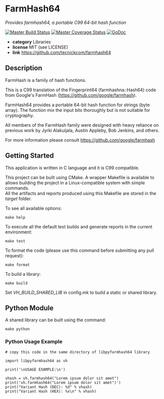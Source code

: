 # FarmHash64

*Provides farmhash64, a portable C99 64-bit hash function*

[![Master Build Status](https://secure.travis-ci.org/tecnickcom/farmhash64.png?branch=master)](https://travis-ci.org/tecnickcom/farmhash64?branch=master)
[![Master Coverage Status](https://coveralls.io/repos/tecnickcom/farmhash64/badge.svg?branch=master&service=github)](https://coveralls.io/github/tecnickcom/farmhash64?branch=master)
[![GoDoc](https://godoc.org/github.com/tecnickcom/farmhash64/go/src?status.svg)](https://godoc.org/github.com/tecnickcom/farmhash64/go/src)

* **category**    Libraries
* **license**     MIT (see LICENSE)
* **link**        https://github.com/tecnickcom/farmhash64


## Description

FarmHash is a family of hash functions.

This is a C99 translation of the Fingerprint64 (farmhashna::Hash64) code from Google's FarmHash
(https://github.com/google/farmhash).

FarmHash64 provides a portable 64-bit hash function for strings (byte array).
The function mix the input bits thoroughly but is not suitable for cryptography.

All members of the FarmHash family were designed with heavy reliance on previous work by Jyrki Alakuijala, Austin Appleby, Bob Jenkins, and others.

For more information please consult https://github.com/google/farmhash


## Getting Started

This application is written in C language and it is C99 compatible.

This project can be built using CMake.
A wrapper Makefile is available to allows building the project in a Linux-compatible system with simple commands.  
All the artifacts and reports produced using this Makefile are stored in the *target* folder.  

To see all available options:
```
make help
```

To execute all the default test builds and generate reports in the current environment:
```
make test
```

To format the code (please use this command before submitting any pull request):
```
make format
```

To build a library:
```
make build
```
Set *VH_BUILD_SHARED_LIB* in config.mk to build a static or shared library.


## Python Module

A shared library can be built using the command:
```
make python
```


### Python Usage Example

```
# copy this code in the same directory of libpyfarmhash64 library

import libpyfarmhash64 as vh

print('\nUSAGE EXAMPLE:\n')

vhash = vh.farmhash64("Lorem ipsum dolor sit amet")
print('vh.farmhash64("Lorem ipsum dolor sit amet")')
print("Variant Hash (DEC): %d" % vhash)
print("Variant Hash (HEX): %x\n" % vhash)
```
